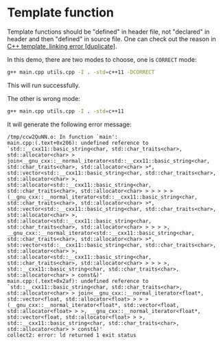 # Template function

Template functions should be "defined" in header file, not "declared" in header and then "defined" in source file. 
One can check out the reason in [C++ template, linking error [duplicate]](https://stackoverflow.com/questions/1353973/c-template-linking-error).

In this demo, there are two modes to choose, one is `CORRECT` mode:
```sh
g++ main.cpp utils.cpp -I . -std=c++11 -DCORRECT
```
This will run successfully.

The other is wrong mode:
```sh
g++ main.cpp utils.cpp -I . -std=c++11
```
It will generate the following error message:
```
/tmp/ccw2QuNN.o: In function `main':
main.cpp:(.text+0x206): undefined reference to `std::__cxx11::basic_string<char, std::char_traits<char>, std::allocator<char> > join<__gnu_cxx::__normal_iterator<std::__cxx11::basic_string<char, std::char_traits<char>, std::allocator<char> >*, std::vector<std::__cxx11::basic_string<char, std::char_traits<char>, std::allocator<char> >, std::allocator<std::__cxx11::basic_string<char, std::char_traits<char>, std::allocator<char> > > > > >(__gnu_cxx::__normal_iterator<std::__cxx11::basic_string<char, std::char_traits<char>, std::allocator<char> >*, std::vector<std::__cxx11::basic_string<char, std::char_traits<char>, std::allocator<char> >, std::allocator<std::__cxx11::basic_string<char, std::char_traits<char>, std::allocator<char> > > > >, __gnu_cxx::__normal_iterator<std::__cxx11::basic_string<char, std::char_traits<char>, std::allocator<char> >*, std::vector<std::__cxx11::basic_string<char, std::char_traits<char>, std::allocator<char> >, std::allocator<std::__cxx11::basic_string<char, std::char_traits<char>, std::allocator<char> > > > >, std::__cxx11::basic_string<char, std::char_traits<char>, std::allocator<char> > const&)'
main.cpp:(.text+0x2af): undefined reference to `std::__cxx11::basic_string<char, std::char_traits<char>, std::allocator<char> > join<__gnu_cxx::__normal_iterator<float*, std::vector<float, std::allocator<float> > > >(__gnu_cxx::__normal_iterator<float*, std::vector<float, std::allocator<float> > >, __gnu_cxx::__normal_iterator<float*, std::vector<float, std::allocator<float> > >, std::__cxx11::basic_string<char, std::char_traits<char>, std::allocator<char> > const&)'
collect2: error: ld returned 1 exit status
```
